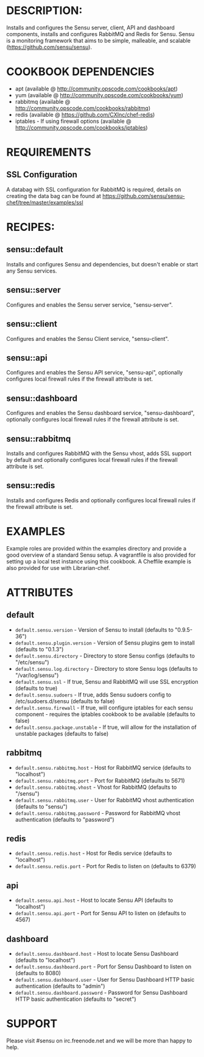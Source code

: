 DESCRIPTION:
============
Installs and configures the Sensu server, client, API and dashboard components, installs and configures RabbitMQ and Redis for Sensu.
Sensu is a monitoring framework that aims to be simple, malleable, and scalable (https://github.com/sensu/sensu).


COOKBOOK DEPENDENCIES
============
* apt (available @ http://community.opscode.com/cookbooks/apt)
* yum (available @ http://community.opscode.com/cookbooks/yum)
* rabbitmq (available @ http://community.opscode.com/cookbooks/rabbitmq)
* redis (available @ https://github.com/CXInc/chef-redis)
* iptables - If using firewall options (available @ http://community.opscode.com/cookbooks/iptables)


REQUIREMENTS
============

SSL Configuration
---
A databag with SSL configuration for RabbitMQ is required, details on creating the data bag can be found at https://github.com/sensu/sensu-chef/tree/master/examples/ssl


RECIPES:
========

sensu::default
---
Installs and configures Sensu and dependencies, but doesn't enable or start any Sensu services.

sensu::server
---
Configures and enables the Sensu server service, "sensu-server".

sensu::client
---
Configures and enables the Sensu Client service, "sensu-client".

sensu::api
---
Configures and enables the Sensu API service, "sensu-api", optionally configures local firewall rules if the firewall attribute is set.

sensu::dashboard
---
Configures and enables the Sensu dashboard service, "sensu-dashboard", optionally configures local firewall rules if the firewall attribute is set.

sensu::rabbitmq
---
Installs and configures RabbitMQ with the Sensu vhost, adds SSL support by default and optionally configures local firewall rules if the firewall attribute is set.

sensu::redis
---
Installs and configures Redis and optionally configures local firewall rules if the firewall attribute is set.


EXAMPLES
=====
Example roles are provided within the examples directory and provide a good overview of a standard Sensu setup. A vagrantfile is also provided for setting up a local test instance using this cookbook. A Cheffile example is also provided for use with Librarian-chef.


ATTRIBUTES
==========

default
-------
* `default.sensu.version` - Version of Sensu to install (defaults to "0.9.5-36")
* `default.sensu.plugin.version` - Version of Sensu plugins gem to install (defaults to "0.1.3")
* `default.sensu.directory` - Directory to store Sensu configs (defaults to "/etc/sensu")
* `default.sensu.log.directory` - Directory to store Sensu logs (defaults to "/var/log/sensu")
* `default.sensu.ssl` - If true, Sensu and RabbitMQ will use SSL encryption (defaults to true)
* `default.sensu.sudoers` - If true, adds Sensu sudoers config to /etc/sudoers.d/sensu (defaults to false)
* `default.sensu.firewall` - If true, will configure iptables for each sensu component - requires the iptables cookbook to be available (defaults to false)
* `default.sensu.package.unstable` - If true, will allow for the installation of unstable packages (defaults to false)

rabbitmq
--------
* `default.sensu.rabbitmq.host` - Host for RabbitMQ service (defaults to "localhost")
* `default.sensu.rabbitmq.port` - Port for RabbitMQ (defaults to 5671)
* `default.sensu.rabbitmq.vhost` - Vhost for RabbitMQ (defaults to "/sensu")
* `default.sensu.rabbitmq.user` - User for RabbitMQ vhost authentication (defaults to "sensu")
* `default.sensu.rabbitmq.password` - Password for RabbitMQ vhost authentication (defaults to "password")

redis
-----
* `default.sensu.redis.host` - Host for Redis service (defaults to "localhost")
* `default.sensu.redis.port` - Port for Redis to listen on (defaults to 6379)

api
---
* `default.sensu.api.host` - Host to locate Sensu API (defaults to "localhost")
* `default.sensu.api.port` - Port for Sensu API to listen on (defaults to 4567)

dashboard
---------
* `default.sensu.dashboard.host` - Host to locate Sensu Dashboard (defaults to "localhost")
* `default.sensu.dashboard.port` - Port for Sensu Dashboard to listen on (defaults to 8080)
* `default.sensu.dashboard.user` - User for Sensu Dashboard HTTP basic authentication (defaults to "admin")
* `default.sensu.dashboard.password` - Password for Sensu Dashboard HTTP basic authentication (defaults to "secret")


SUPPORT
=======
Please visit #sensu on irc.freenode.net and we will be more than happy to help.
